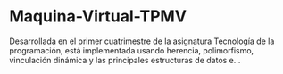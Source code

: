 # Maquina-Virtual-TPMV
Desarrollada en el primer cuatrimestre de la asignatura Tecnología de la programación, está implementada usando herencia, polimorfismo, vinculación dinámica y las principales estructuras de datos e…
